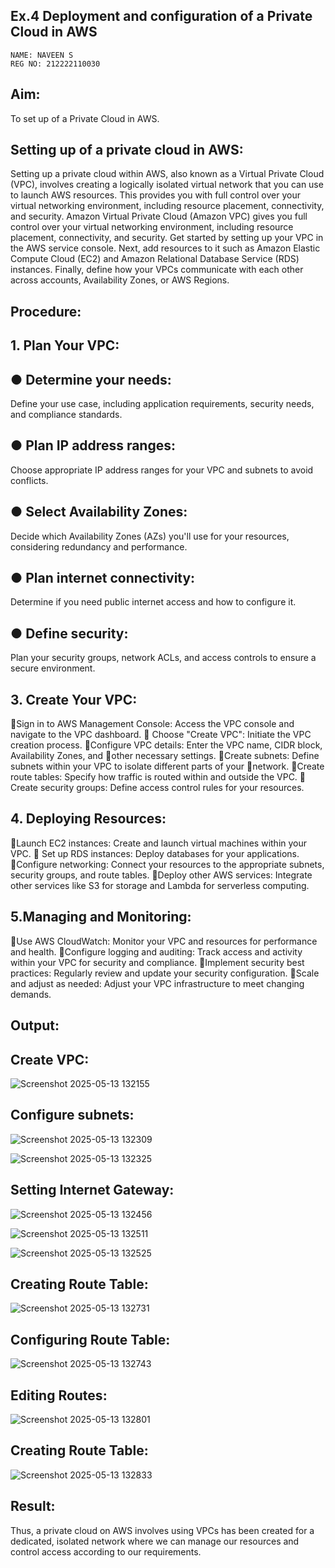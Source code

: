 
## Ex.4 Deployment and configuration of a Private Cloud  in AWS
```
NAME: NAVEEN S
REG NO: 212222110030
```
## Aim:
To set up of a Private Cloud  in AWS.

## Setting up of a private cloud in AWS:

Setting up a private cloud within AWS, also known as a Virtual Private Cloud (VPC),
involves creating a logically isolated virtual network that you can use to launch AWS
resources. This provides you with full control over your virtual networking environment,
including resource placement, connectivity, and security.
Amazon Virtual Private Cloud (Amazon VPC) gives you full control over your virtual
networking environment, including resource placement, connectivity, and security. Get
started by setting up your VPC in the AWS service console. Next, add resources to it such as
Amazon Elastic Compute Cloud (EC2) and Amazon Relational Database Service (RDS)
instances. Finally, define how your VPCs communicate with each other across accounts,
Availability Zones, or AWS Regions.

## Procedure:
## 1. Plan Your VPC:
## ● Determine your needs:
Define your use case, including application requirements, security needs, and
compliance standards.
## ● Plan IP address ranges:
Choose appropriate IP address ranges for your VPC and subnets to avoid conflicts.
## ● Select Availability Zones:
Decide which Availability Zones (AZs) you'll use for your resources, considering
redundancy and performance.
## ● Plan internet connectivity:
Determine if you need public internet access and how to configure it.
## ● Define security:
Plan your security groups, network ACLs, and access controls to ensure a secure
environment.

## 3. Create Your VPC:
Sign in to AWS Management Console: Access the VPC console and navigate to the VPC dashboard.
 Choose "Create VPC": Initiate the VPC creation process.
Configure VPC details: Enter the VPC name, CIDR block, Availability Zones, and
other necessary settings.
Create subnets: Define subnets within your VPC to isolate different parts of your
network.
Create route tables: Specify how traffic is routed within and outside the VPC.
 Create security groups: Define access control rules for your resources.

## 4. Deploying Resources:
Launch EC2 instances: Create and launch virtual machines within your VPC.
 Set up RDS instances: Deploy databases for your applications.
Configure networking: Connect your resources to the appropriate subnets, security
groups, and route tables.
Deploy other AWS services: Integrate other services like S3 for storage and Lambda for serverless computing.

## 5.Managing and Monitoring:
Use AWS CloudWatch: Monitor your VPC and resources for performance and
health.
Configure logging and auditing: Track access and activity within your VPC for
security and compliance.
Implement security best practices: Regularly review and update your security
configuration.
Scale and adjust as needed: Adjust your VPC infrastructure to meet changing
demands.

##  Output:

## Create VPC:

![Screenshot 2025-05-13 132155](https://github.com/user-attachments/assets/a97fd5ad-b36b-46c0-a049-25e9e9b9ade5)

## Configure subnets:

![Screenshot 2025-05-13 132309](https://github.com/user-attachments/assets/e418b198-4f05-4d26-8072-529dce5d904a)

![Screenshot 2025-05-13 132325](https://github.com/user-attachments/assets/77255511-c7b8-490e-a288-148e39f13e13)

## Setting Internet Gateway:

![Screenshot 2025-05-13 132456](https://github.com/user-attachments/assets/a68bd286-8101-4b4c-aef7-5d2be2c40ec2)

![Screenshot 2025-05-13 132511](https://github.com/user-attachments/assets/74252b1a-add0-47c1-b482-185e0ee263ba)

![Screenshot 2025-05-13 132525](https://github.com/user-attachments/assets/2be72b29-321a-498d-9994-856aa199e7c2)

## Creating Route Table:

![Screenshot 2025-05-13 132731](https://github.com/user-attachments/assets/ed8136ca-ff43-4627-9582-bb9a2c470a54)

## Configuring Route Table:

![Screenshot 2025-05-13 132743](https://github.com/user-attachments/assets/ee51f140-2bb4-4cfe-8d01-2ed65c6a4f2c)

## Editing Routes:

![Screenshot 2025-05-13 132801](https://github.com/user-attachments/assets/99d77a5f-95b7-4f70-889a-2795c53c8b0a)

## Creating Route Table:

![Screenshot 2025-05-13 132833](https://github.com/user-attachments/assets/bc81ab2e-3f62-4d72-b038-cbd939745206)

## Result:

Thus, a private cloud on AWS involves using VPCs has been created for  a dedicated, isolated network where we can manage our resources and control access according to our requirements.

